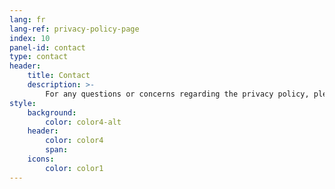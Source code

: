 ```yaml
---
lang: fr
lang-ref: privacy-policy-page
index: 10
panel-id: contact
type: contact
header:
    title: Contact
    description: >-
        For any questions or concerns regarding the privacy policy, please send us an email.
style:
    background:
        color: color4-alt
    header:
        color: color4
        span:
    icons:
        color: color1
---
```

